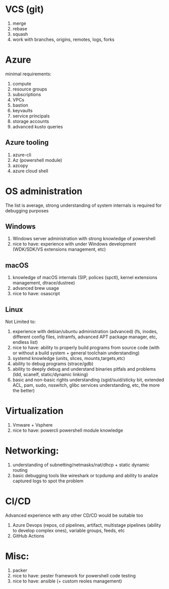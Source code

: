 # VCS (git)

 1. merge
 2. rebase
 3. squash
 4. work with branches, origins, remotes, logs, forks
 
# Azure

minimal requirements:

1. compute
2. resource groups
3. subscriptions
2. VPCs
2. bastion
2. keyvaults
3. service principals
4. storage accounts
5. advanced kusto queries

## Azure tooling

1. azure-cli
2. Az (powershell module)
3. azcopy
4. azure cloud shell

# OS administration

The list is average, strong understanding of system internals is required for debugging purposes

## Windows

1. Windows server administration with strong knowledge of powershell
2. nice to have: experience with under Windows development (WDK/SDK/VS extensions management, etc)

## macOS

1. knowledge of macOS internals (SIP, polices (spctl), kernel extensions management, dtrace/dustree)
2. advanced brew usage
3. nice to have: osascript

## Linux

Not Limited to:

1. experience with debian/ubuntu administration (advanced) (fs, inodes, different config files, initramfs, advanced APT package manager, etc, endless list)
2. nice to have: ability to properly build programs from source code (with or without a build system + general toolchain understanding)
3. systemd knowledge (units, slices, mounts,targets,etc)
4. ability to debug programs (strace/gdb)
5. ability to deeply debug and understand binaries pitfals and problems (ldd, scanelf, static/dynamic linking)
6. basic and non-basic rights understanding (sgid/suid/sticky bit, extended ACL, pam, sudo, nsswitch, glibc services understanding, etc, the more the better)

# Virtualization

1. Vmware + Vsphere
2. nice to have: powercli powershell module knowledge

# Networking:

1. understanding of subnetting/netmasks/nat/dhcp + static dynamic routing
2. basic debugging tools like wireshark or tcpdump and ability to analize captured logs to spot the problem

# CI/CD

Advanced experience with any other CD/CD would be suitable too

1. Azure Devops (repos, cd pipelines, artifact, multistage pipelines (ability to develop complex ones), variable groups, feeds, etc
2. GitHub Actions

# Misc:

1. packer
2. nice to have: pester framework for powershell code testing
3. nice to have: ansible (+ custom reoles management)


